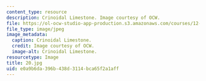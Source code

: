 ```yaml
---
content_type: resource
description: Crinoidal Limestone. Image courtesy of OCW.
file: https://ol-ocw-studio-app-production.s3.amazonaws.com/courses/12-110-sedimentary-geology-fall-2004/e0a9b6da396b438d3114bca65f2a1aff_20.jpg
file_type: image/jpeg
image_metadata:
  caption: Crinoidal Limestone.
  credit: Image courtesy of OCW.
  image-alt: Crinoidal Limestone.
resourcetype: Image
title: 20.jpg
uid: e0a9b6da-396b-438d-3114-bca65f2a1aff
---
```

